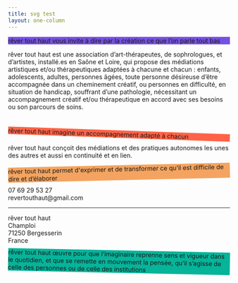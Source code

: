 ```yaml
---
title: svg test
layout: one-column
---
```


<p class="shadow" style="background-color:#7551e1">
  rêver tout haut vous invite à dire par la création ce que l’on parle tout bas
</p>

<p class="intro-text">
  <span class="rever">rêver tout haut</span> est une association d’art-thérapeutes, de sophrologues, et d’artistes, installé.es en Saône et Loire, qui propose des médiations artistiques et/ou thérapeutiques adaptées à chacune et chacun : enfants, adolescents, adultes, personnes âgées, toute personne désireuse d’être accompagnée dans un cheminement créatif, ou personnes en difficulté, en situation de handicap, souffrant d’une pathologie, nécessitant un accompagnement créatif et/ou thérapeutique en accord avec ses besoins ou son parcours de soins.
</p> <br/>
<p class="shadow" style="transform:rotate(2deg); background-color:tomato">
   rêver tout haut imagine un accompagnement adapté à chacun
</p>

<p class="intro-text">
  <span class="rever">rêver tout haut</span> conçoit des médiations et des pratiques autonomes les unes des autres et aussi en continuité et en lien.
</p>
<p class="shadow" style="transform:rotate(-1.3deg); background-color:sandybrown">
  rêver tout haut permet d'exprimer et de transformer ce qu’il est difficile de dire et d’élaborer
</p>

<div class="inline-centered">
  <div class="address-info">
    07 69 29 53 27<br>
    revertouthaut@gmail.com
    <hr class="styled-hr">
    <span class="rever">rêver tout haut</span> <br>
    Champloi<br>
    71250 Bergesserin<br>
    France<br>
  </div>
  <p class="shadow" style="transform:rotate(1.2deg); background-color:#06B49A">
    rêver tout haut œuvre pour que l’imaginaire reprenne sens et vigueur dans le quotidien, et que se remette en mouvement la pensée, qu’il s’agisse de celle des personnes ou de celle des institutions
  </p>
</div>

